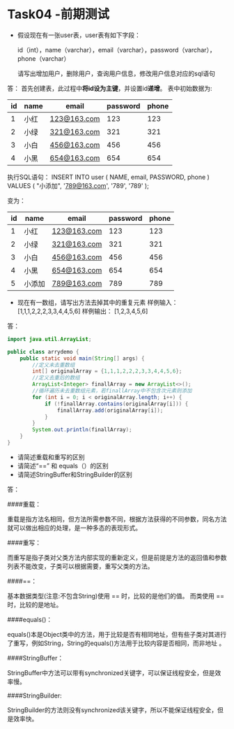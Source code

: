 # Task04 -前期测试


+  假设现在有一张user表，user表有如下字段：
    
    id（int），name（varchar），email（varchar），password（varchar），phone（varchar）
    
     请写出增加用户，删除用户，查询用户信息，修改用户信息对应的sql语句

答：
  首先创建表，此过程中**将id设为主键**，并设置id**递增**。
 表中初始数据为:


 |id|name|email|password|phone|  
 |--|----|-----------|-----|----|  
 |1 |小红|123@163.com|123	|123|  
 |2 |小绿|321@163.com|321	|321|  
 |3 |小白|456@163.com|456	|456|  
 |4 |小黑|654@163.com|654	|654|  


执行SQL语句：
INSERT INTO user ( NAME, email, PASSWORD, phone )
VALUES
	( "小添加", '789@163.com', '789', '789' );

变为：


|id|name|email|password|phone|  
 |--|----|-----------|-----|----|  
 |1 |小红|123@163.com|123	|123|  
 |2 |小绿|321@163.com|321	|321|  
 |3 |小白|456@163.com|456	|456|  
 |4 |小黑|654@163.com|654	|654|  
 |5	|小添加|789@163.com|789 |789|  


+ 现在有一数组，请写出方法去掉其中的重复元素
    样例输入： [1,1,1,2,2,2,3,3,4,4,5,6]
    样例输出： [1,2,3,4,5,6]

答：
``` java
import java.util.ArrayList;

public class arrydemo {
    public static void main(String[] args) {
        //定义未去重数组
        int[] originalArray = {1,1,1,2,2,2,3,3,4,4,5,6};
        //定义去重后的数组
        ArrayList<Integer> finallArray = new ArrayList<>();
        //循环遍历未去重数组元素，若finallArray中不包含次元素则添加
        for (int i = 0; i < originalArray.length; i++) {
            if (!finallArray.contains(originalArray[i])) {
                finallArray.add(originalArray[i]);
            }
        }
        System.out.println(finallArray);
    }
}
```


+ 请简述重载和重写的区别
+ 请简述“==” 和 equals（）的区别
+ 请简述StringBuffer和StringBuilder的区别

答：


####重载：


重载是指方法名相同，但方法所需参数不同，根据方法获得的不同参数，同名方法就可以做出相应的处理，是一种多态的表现形式。


####重写：


而重写是指子类对父类方法内部实现的重新定义，但是前提是方法的返回值和参数列表不能改变，子类可以根据需要，重写父类的方法。


####==：


基本数据类型(注意:不包含String)使用 == 时，比较的是他们的值。
而类使用 == 时，比较的是地址。


####equals()：


equals()本是Object类中的方法，用于比较是否有相同地址，但有些子类对其进行了重写，例如String，String的equals()方法用于比较内容是否相同，而非地址
。


####StringBuffer：


StringBuffer中方法可以带有synchronized关键字，可以保证线程安全，但是效率慢。


####StringBuilder:


StringBuilder的方法则没有synchronized该关键字，所以不能保证线程安全，但是效率快。